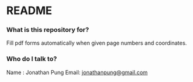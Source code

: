 # README #

### What is this repository for? ###
Fill pdf forms automatically when given page numbers and coordinates.

### Who do I talk to? ###
Name : Jonathan Pung
Email: jonathanpung@gmail.com
